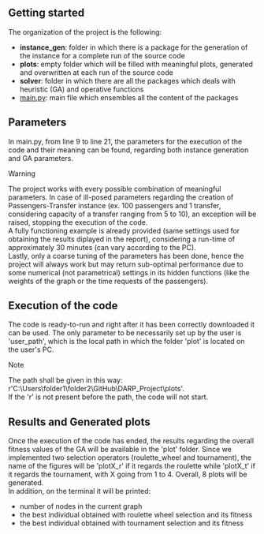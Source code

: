 ## Getting started
The organization of the project is the following:
- **instance_gen**: folder in which there is a package for the generation of the instance for a complete run of the source code
- **plots**: empty folder which will be filled with meaningful plots, generated and overwritten at each run of the source code
- **solver**: folder in which there are all the packages which deals with heuristic (GA) and operative functions
- <ins>main.py</ins>: main file which ensembles all the content of the packages

## Parameters
In main.py, from line 9 to line 21, the parameters for the execution of the code and their meaning can be found, regarding both instance generation and GA parameters.

> [!WARNING]
> The project works with every possible combination of meaningful parameters. In case of ill-posed parameters regarding the creation of Passengers-Transfer instance (ex. 100 passengers and 1 transfer, considering capacity of a transfer ranging from 5 to 10), an exception will be raised, stopping the execution of the code.\
> A fully functioning example is already provided (same settings used for obtaining the results diplayed in the report), considering a run-time of approximately 30 minutes (can vary according to the PC).\
> Lastly, only a coarse tuning of the parameters has been done, hence the project will always work but may return sub-optimal performance due to some numerical (not parametrical) settings in its hidden functions (like the weights of the graph or the time requests of the passengers).

## Execution of the code
The code is ready-to-run and right after it has been correctly downloaded it can be used. The only parameter to be necessarily set up by the user is 'user_path', which is the local path in which the folder 'plot' is located on the user's PC. 

> [!NOTE]
> The path shall be given in this way: r'C:\Users\folder1\folder2\GitHub\DARP_Project\plots'.\
> If the 'r' is not present before the path, the code will not start.

## Results and Generated plots
Once the execution of the code has ended, the results regarding the overall fitness values of the GA will be available in the 'plot' folder. Since we implemented two selection operators (roulette_wheel and tournament), the name of the figures will be 'plotX_r' if it regards the roulette while 'plotX_t' if it regards the tournament, with X going from 1 to 4. Overall, 8 plots will be generated.\
In addition, on the terminal it will be printed:
- number of nodes in the current graph
- the best individual obtained with roulette wheel selection and its fitness
- the best individual obtained with tournament selection and its fitness
